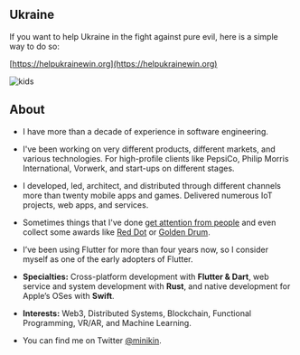 ## Ukraine

If you want to help Ukraine in the fight against pure evil, here is a simple way to do so:

[https://helpukrainewin.org](https://helpukrainewin.org)

![kids](https://i.ibb.co/wQTQ2bV/kids.jpg)

## About 

- I have more than a decade of experience in software engineering.

- I've been working on very different products, different markets, and various technologies. For high-profile clients like PepsiCo, Philip Morris International, Vorwerk, and start-ups on different stages.

- I developed, led, architect, and distributed through different channels more than twenty mobile apps and games. Delivered numerous IoT projects, web apps, and services.

- Sometimes things that I've done [get attention from people](https://apps.apple.com/de/app/official-cookidoo-app/id714004506) and even collect some awards like [Red Dot](https://www.red-dot.org/project/thermomix-tm6-41286) or [Golden Drum](https://www.behance.net/gallery/18282261/BRAHM-Device-Application).

- I’ve been using Flutter for more than four years now, so I consider myself as one of the early adopters of Flutter.

- __Specialties:__ Cross-platform development with **Flutter & Dart**, web service and system development with **Rust**, and native development for Apple’s OSes with **Swift**.

- __Interests:__ Web3, Distributed Systems, Blockchain, Functional Programming, VR/AR, and Machine Learning.

- You can find me on Twitter [@minikin](https://twitter.com/minikin).
